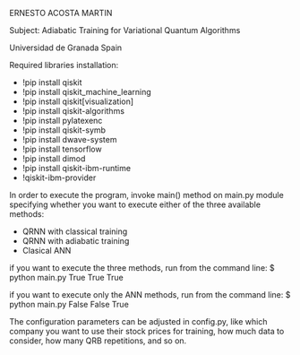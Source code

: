 ERNESTO ACOSTA MARTIN

Subject:  Adiabatic Training for Variational Quantum Algorithms
 
Universidad de Granada
Spain

Required libraries installation:
- !pip install qiskit
- !pip install qiskit_machine_learning
- !pip install qiskit[visualization]
- !pip install qiskit-algorithms
- !pip install pylatexenc
- !pip install qiskit-symb
- !pip install dwave-system
- !pip install tensorflow
- !pip install dimod
- !pip install qiskit-ibm-runtime
- !qiskit-ibm-provider


In order to execute the program, invoke main() method on main.py module
specifying whether you want to execute either of the three available methods:
- QRNN with classical training
- QRNN with adiabatic training
- Clasical ANN

if you want to execute the three methods, run from the command line:
$ python main.py True True True

if you want to execute only the ANN methods, run from the command line:
$ python main.py False False True

The configuration parameters can be adjusted in config.py, like which company
you want to use their stock prices for training, how much data to consider,
how many QRB repetitions, and so on.
